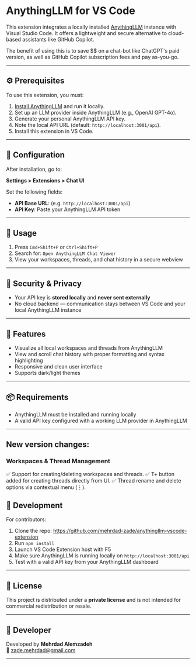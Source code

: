 # AnythingLLM for VS Code

This extension integrates a locally installed [AnythingLLM](https://anythingllm.com/desktop) instance with Visual Studio Code. It offers a lightweight and secure alternative to cloud-based assistants like GitHub Copilot.

The benefit of using this is to save $$ on a chat-bot like ChatGPT's paid version, as well as GitHub Copilot subscription fees and pay as-you-go.

---

## ⚙️ Prerequisites

To use this extension, you must:

1. [Install AnythingLLM](https://anythingllm.com/desktop) and run it locally.
2. Set up an LLM provider inside AnythingLLM (e.g., OpenAI GPT-4o).
3. Generate your personal AnythingLLM API key.
4. Note the local API URL (default: `http://localhost:3001/api`).
5. Install this extension in VS Code.

---

## 🔧 Configuration

After installation, go to:

**Settings > Extensions > Chat UI**

Set the following fields:
- **API Base URL**: (e.g. `http://localhost:3001/api`)
- **API Key**: Paste your AnythingLLM API token

---

## 💬 Usage

1. Press `Cmd+Shift+P` or `Ctrl+Shift+P`
2. Search for: `Open AnythingLLM Chat Viewer`
3. View your workspaces, threads, and chat history in a secure webview

---

## 🔐 Security & Privacy

- Your API key is **stored locally** and **never sent externally**
- No cloud backend — communication stays between VS Code and your local AnythingLLM instance

---

## 🧠 Features

- Visualize all local workspaces and threads from AnythingLLM
- View and scroll chat history with proper formatting and syntax highlighting
- Responsive and clean user interface
- Supports dark/light themes

---

## 📦 Requirements

- AnythingLLM must be installed and running locally
- A valid API key configured with a working LLM provider in AnythingLLM

---

## New version changes:

### Workspaces & Thread Management
✅ Support for creating/deleting workspaces and threads.
✅ T+ button added for creating threads directly from UI.
✅ Thread rename and delete options via contextual menu (⋮).

## 🧪 Development

For contributors:

1. Clone the repo: https://github.com/mehrdad-zade/anythingllm-vscode-extension
2. Run `npm install`
3. Launch VS Code Extension host with F5
4. Make sure AnythingLLM is running locally on `http://localhost:3001/api`
5. Test with a valid API key from your AnythingLLM dashboard

---

## 📜 License

This project is distributed under a **private license** and is not intended for commercial redistribution or resale.

---

## 👤 Developer

Developed by **Mehrdad Alemzadeh**  
📧 zade.mehrdad@gmail.com

---